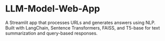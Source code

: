 # LLM-Model-Web-App
A Streamlit app that processes URLs and generates answers using NLP. Built with LangChain, Sentence Transformers, FAISS, and T5-base for text summarization and query-based responses.
